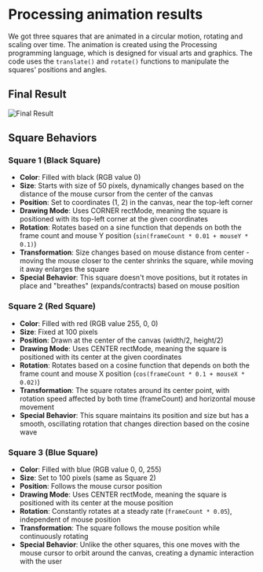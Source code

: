 # Processing animation results

We got three squares that are animated in a circular motion, rotating and scaling
over time. The animation is created using the Processing programming language, which
is designed for visual arts and graphics. The code uses the `translate()` and
`rotate()` functions to manipulate the squares' positions and angles.

## Final Result

![Final Result](docs/animation.gif)

## Square Behaviors

### Square 1 (Black Square)

- **Color**: Filled with black (RGB value 0)
- **Size**: Starts with size of 50 pixels, dynamically changes based on the distance
of the mouse cursor from the center of the canvas
- **Position**: Set to coordinates (1, 2) in the canvas, near the top-left corner
- **Drawing Mode**: Uses CORNER rectMode, meaning the square is positioned with its
top-left corner at the given coordinates
- **Rotation**: Rotates based on a sine function that depends on both the frame count
and mouse Y position (`sin(frameCount * 0.01 + mouseY * 0.1)`)
- **Transformation**: Size changes based on mouse distance from center - moving the
mouse closer to the center shrinks the square, while moving it away enlarges the
square
- **Special Behavior**: This square doesn't move positions, but it rotates in place
and "breathes" (expands/contracts) based on mouse position

### Square 2 (Red Square)

- **Color**: Filled with red (RGB value 255, 0, 0)
- **Size**: Fixed at 100 pixels
- **Position**: Drawn at the center of the canvas (width/2, height/2)
- **Drawing Mode**: Uses CENTER rectMode, meaning the square is positioned with its
center at the given coordinates
- **Rotation**: Rotates based on a cosine function that depends on both the frame
count and mouse X position (`cos(frameCount * 0.1 + mouseX * 0.02)`)
- **Transformation**: The square rotates around its center point, with rotation speed
affected by both time (frameCount) and horizontal mouse movement
- **Special Behavior**: This square maintains its position and size but has a smooth,
oscillating rotation that changes direction based on the cosine wave

### Square 3 (Blue Square)

- **Color**: Filled with blue (RGB value 0, 0, 255)
- **Size**: Set to 100 pixels (same as Square 2)
- **Position**: Follows the mouse cursor position
- **Drawing Mode**: Uses CENTER rectMode, meaning the square is positioned with its
center at the mouse position
- **Rotation**: Constantly rotates at a steady rate (`frameCount * 0.05`),
independent of mouse position
- **Transformation**: The square follows the mouse position while continuously
rotating
- **Special Behavior**: Unlike the other squares, this one moves with the mouse
cursor to orbit around the canvas, creating a dynamic interaction with the user
